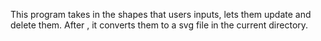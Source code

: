 This program takes in the shapes that users inputs, lets them update and delete them.
After , it converts them to a svg file in the current directory.